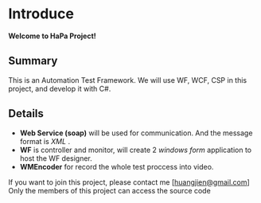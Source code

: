 # Introduce #
**Welcome to HaPa Project!**
## Summary ##
This is an Automation Test Framework. We will use WF, WCF, CSP in this project, and develop it with C#.

## Details ##
  * **Web Service (soap)** will be used for communication. And the message format is _XML_ .
  * **WF** is controller and monitor, will create 2 _windows form_ application to host the WF designer.
  * **WMEncoder** for record the whole test proccess into video.

If you want to join this project, please contact me [huangjien@gmail.com]
Only the members of this project can access the source code